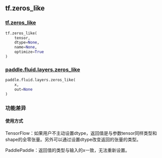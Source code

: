## tf.zeros_like

### [tf.zeros_like](https://www.tensorflow.org/api_docs/python/tf/zeros_like)

```python
tf.zeros_like(
    tensor,
    dtype=None,
    name=None,
    optimize=True
)
```

### [paddle.fluid.layers.zeros_like](https://www.paddlepaddle.org.cn/documentation/docs/zh/1.5/api_cn/layers_cn/tensor_cn.html#zeros-like)

```python
paddle.fluid.layers.zeros_like(
    x,
    out=None
)
```

### 功能差异

#### 使用方式

TensorFlow：如果用户不主动设置dtype，返回值是与参数tensor同样类型和shape的全零张量。另外可以通过设置dtype改变返回的张量的类型。

PaddlePaddle：返回值的类型与输入的x一致，无法重新设置。